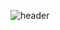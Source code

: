 ![header](https://capsule-render.vercel.app/api?type=rounded&color=auto&height=300&section=header&text=pjnw1236%20github&fontSize=90)
